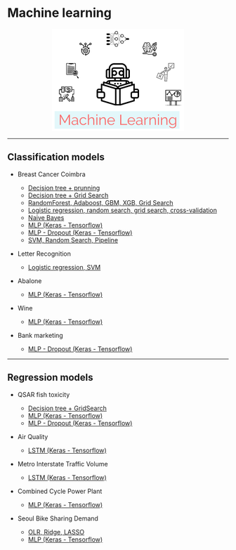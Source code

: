 # Machine learning

<!-- ![Machine learning](https://www.bvm.co.uk/wp-content/uploads/2019/11/machine.jpg) -->

<p align="center">
  <img src="https://github.com/adoc-box/Images/blob/7f3b96579566a46170f24c041694906e3c1d167c/Logo_MachineLearning.png?raw=True" />
</p>

***

## Classification models

* Breast Cancer Coimbra
	- [Decision tree + prunning](https://github.com/adoc-box/Machine-Learning/blob/0bc7ab67d7f60386cec811e2b58c1dd6b6ae7104/Classification%20(Decision%20tree%20-%20Pruning)%20-%20Breast%20Cancer%20Coimbra.ipynb)
	- [Decision tree + Grid Search](https://github.com/adoc-box/Machine-Learning/blob/0bc7ab67d7f60386cec811e2b58c1dd6b6ae7104/Classification%20(Decision%20tree,%20GridSearch)%20-%20Breast%20Cancer%20Coimbra.ipynb)
	- [RandomForest, Adaboost, GBM, XGB, Grid Search](https://github.com/adoc-box/Machine-Learning/blob/0bc7ab67d7f60386cec811e2b58c1dd6b6ae7104/Classification%20(RandomForest,%20Adaboost,%20GBM,%20XGB,%20GridSearch)%20-%20Breast%20Cancer%20Coimbra.ipynb)
	- [Logistic regression, random search, grid search, cross-validation](https://github.com/adoc-box/Machine-Learning/blob/0bc7ab67d7f60386cec811e2b58c1dd6b6ae7104/Classification%20(Logistic%20regression,%20GridSearch,%20RandomSearch,%20Cross-Validation)%20-%20Breast%20Cancer%20Coimbra.ipynb)
	- [Naive Bayes](https://github.com/adoc-box/Machine-Learning/blob/0bc7ab67d7f60386cec811e2b58c1dd6b6ae7104/Classification%20(Naive%20Bayes)%20-%20Breast%20Cancer%20Coimbra.ipynb)
	- [MLP (Keras - Tensorflow)](https://github.com/adoc-box/Machine-Learning/blob/0bc7ab67d7f60386cec811e2b58c1dd6b6ae7104/Classification%20(MLP%20-%20keras,%20tensorflow)%20-%20Breast%20Cancer%20Coimbra.ipynb)
	- [MLP - Dropout (Keras - Tensorflow)](https://github.com/adoc-box/Machine-Learning/blob/0bc7ab67d7f60386cec811e2b58c1dd6b6ae7104/Classification%20(MLP,%20dropout%20-%20keras,%20tensorflow)%20-%20Breast%20Cancer%20Coimbra.ipynb)
	- [SVM, Random Search, Pipeline](https://github.com/adoc-box/Machine-Learning/blob/0bc7ab67d7f60386cec811e2b58c1dd6b6ae7104/Classification%20(SVM,%20RandomSearch,%20Pipeline)%20-%20Breast%20Cancer%20Coimbra.ipynb)


* Letter Recognition
	- [Logistic regression, SVM](https://github.com/adoc-box/Machine-Learning/blob/0bc7ab67d7f60386cec811e2b58c1dd6b6ae7104/Classification%20(Logistic%20regression,%20SVM)%20-%20Letter%20Recognition.ipynb)


* Abalone
	- [MLP (Keras - Tensorflow)](https://github.com/adoc-box/Machine-Learning/blob/0bc7ab67d7f60386cec811e2b58c1dd6b6ae7104/Classification%20(MLP%20-%20keras,%20tensorflow)%20-%20%20Abalone.ipynb)


* Wine
	- [MLP (Keras - Tensorflow)](https://github.com/adoc-box/Machine-Learning/blob/0bc7ab67d7f60386cec811e2b58c1dd6b6ae7104/Classification%20(MLP%20-%20keras,%20tensorflow)%20-%20Wine.ipynb)

* Bank marketing
	- [MLP - Dropout (Keras - Tensorflow)](https://github.com/adoc-box/Machine-Learning/blob/0bc7ab67d7f60386cec811e2b58c1dd6b6ae7104/Classification%20(MLP,%20dropout%20-%20keras,%20tensorflow)%20-%20Bank%20Marketing.ipynb)

***

## Regression models

* QSAR fish toxicity
	- [Decision tree + GridSearch](https://github.com/adoc-box/Machine-Learning/blob/0bc7ab67d7f60386cec811e2b58c1dd6b6ae7104/Regression%20(Decision%20tree,%20GridSearch)%20-%20QSAR%20fish%20toxicity.ipynb)
	- [MLP (Keras - Tensorflow)](https://github.com/adoc-box/Machine-Learning/blob/0bc7ab67d7f60386cec811e2b58c1dd6b6ae7104/Regression%20(MLP%20-%20keras,%20tensorflow)%20-%20QSAR%20fish%20toxicity.ipynb)
	- [MLP - Dropout (Keras - Tensorflow)](https://github.com/adoc-box/Machine-Learning/blob/0bc7ab67d7f60386cec811e2b58c1dd6b6ae7104/Regression%20(MLP,%20dropout%20-%20keras,%20tensorflow)%20-%20QSAR%20fish%20toxicity.ipynb)

* Air Quality
	- [LSTM (Keras - Tensorflow)](https://github.com/adoc-box/Machine-Learning/blob/0bc7ab67d7f60386cec811e2b58c1dd6b6ae7104/Regression%20(LSTM%20-%20keras,%20tensorflow)%20-%20Air%20Quality.ipynb)

* Metro Interstate Traffic Volume
	- [LSTM (Keras - Tensorflow)](https://github.com/adoc-box/Machine-Learning/blob/0bc7ab67d7f60386cec811e2b58c1dd6b6ae7104/Regression%20(LSTM%20-%20keras,%20tensorflow)%20-%20Metro%20Interstate%20Traffic%20Volume.ipynb)

* Combined Cycle Power Plant
	- [MLP (Keras - Tensorflow)](https://github.com/adoc-box/Machine-Learning/blob/0bc7ab67d7f60386cec811e2b58c1dd6b6ae7104/Regression%20(MLP%20-%20keras,%20tensorflow)%20-%20Combined%20Cycle%20Power%20Plant.ipynb)

* Seoul Bike Sharing Demand
	- [OLR, Ridge, LASSO](https://github.com/adoc-box/Machine-Learning/blob/0bc7ab67d7f60386cec811e2b58c1dd6b6ae7104/Regression%20(OLR,%20Ridge,%20LASSO)%20-%20Seoul%20Bike%20Sharing%20Demand.ipynb)
	- [MLP (Keras - Tensorflow)](https://github.com/adoc-box/Machine-Learning/blob/0bc7ab67d7f60386cec811e2b58c1dd6b6ae7104/Regression%20(MLP%20-%20keras,%20tensorflow)%20-%20Seoul%20Bike%20Sharing%20Demand.ipynb)

